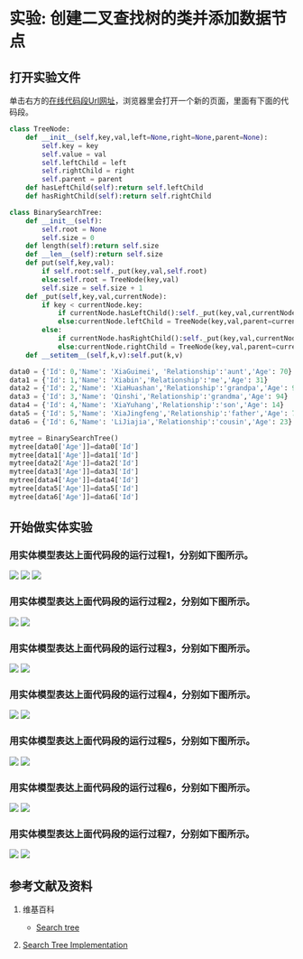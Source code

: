 # 实验: 创建二叉查找树的类并添加数据节点

## 打开实验文件

单击右方的[在线代码段Url网址](http://www.pythontutor.com/visualize.html#code=class%20TreeNode%3A%0A%20%20%20%20def%20__init__%28self,key,val,left%3DNone,right%3DNone,parent%3DNone%29%3A%0A%20%20%20%20%20%20%20%20self.key%20%3D%20key%0A%20%20%20%20%20%20%20%20self.value%20%3D%20val%0A%20%20%20%20%20%20%20%20self.leftChild%20%3D%20left%0A%20%20%20%20%20%20%20%20self.rightChild%20%3D%20right%0A%20%20%20%20%20%20%20%20self.parent%20%3D%20parent%0A%20%20%20%20def%20hasLeftChild%28self%29%3Areturn%20self.leftChild%0A%20%20%20%20def%20hasRightChild%28self%29%3Areturn%20self.rightChild%0A%0Aclass%20BinarySearchTree%3A%0A%20%20%20%20def%20__init__%28self%29%3A%0A%20%20%20%20%20%20%20%20self.root%20%3D%20None%0A%20%20%20%20%20%20%20%20self.size%20%3D%200%0A%20%20%20%20def%20length%28self%29%3Areturn%20self.size%0A%20%20%20%20def%20__len__%28self%29%3Areturn%20self.size%0A%20%20%20%20def%20put%28self,key,val%29%3A%0A%20%20%20%20%20%20%20%20if%20self.root%3Aself._put%28key,val,self.root%29%0A%20%20%20%20%20%20%20%20else%3Aself.root%20%3D%20TreeNode%28key,val%29%0A%20%20%20%20%20%20%20%20self.size%20%3D%20self.size%20%2B%201%0A%20%20%20%20def%20_put%28self,key,val,currentNode%29%3A%0A%20%20%20%20%20%20%20%20if%20key%20%3C%20currentNode.key%3A%0A%20%20%20%20%20%20%20%20%20%20%20%20if%20currentNode.hasLeftChild%28%29%3Aself._put%28key,val,currentNode.leftChild%29%0A%20%20%20%20%20%20%20%20%20%20%20%20else%3AcurrentNode.leftChild%20%3D%20TreeNode%28key,val,parent%3DcurrentNode%29%0A%20%20%20%20%20%20%20%20else%3A%0A%20%20%20%20%20%20%20%20%20%20%20%20if%20currentNode.hasRightChild%28%29%3Aself._put%28key,val,currentNode.rightChild%29%0A%20%20%20%20%20%20%20%20%20%20%20%20else%3AcurrentNode.rightChild%20%3D%20TreeNode%28key,val,parent%3DcurrentNode%29%0A%20%20%20%20def%20__setitem__%28self,k,v%29%3Aself.put%28k,v%29%0A%0Adata0%20%3D%20%7B'Id'%3A%200,'Name'%3A%20'XiaGuimei',%20'Relationship'%3A'aunt','Age'%3A%2070%7D%0Adata1%20%3D%20%7B'Id'%3A%201,'Name'%3A%20'Xiabin','Relationship'%3A'me','Age'%3A%2031%7D%0Adata2%20%3D%20%7B'Id'%3A%202,'Name'%3A%20'XiaHuashan','Relationship'%3A'grandpa','Age'%3A%2093%7D%0Adata3%20%3D%20%7B'Id'%3A%203,'Name'%3A%20'Qinshi','Relationship'%3A'grandma','Age'%3A%2094%7D%0Adata4%20%3D%20%7B'Id'%3A%204,'Name'%3A%20'XiaYuhang','Relationship'%3A'son','Age'%3A%2014%7D%0Adata5%20%3D%20%7B'Id'%3A%205,'Name'%3A%20'XiaJingfeng','Relationship'%3A'father','Age'%3A%2073%7D%0Adata6%20%3D%20%7B'Id'%3A%206,'Name'%3A%20'LiJiajia','Relationship'%3A'cousin','Age'%3A%2023%7D%0A%0Amytree%20%3D%20BinarySearchTree%28%29%0Amytree%5Bdata0%5B'Age'%5D%5D%3Ddata0%5B'Id'%5D%0Amytree%5Bdata1%5B'Age'%5D%5D%3Ddata1%5B'Id'%5D%0Amytree%5Bdata2%5B'Age'%5D%5D%3Ddata2%5B'Id'%5D%0Amytree%5Bdata3%5B'Age'%5D%5D%3Ddata3%5B'Id'%5D%0Amytree%5Bdata4%5B'Age'%5D%5D%3Ddata4%5B'Id'%5D%0Amytree%5Bdata5%5B'Age'%5D%5D%3Ddata5%5B'Id'%5D%0Amytree%5Bdata6%5B'Age'%5D%5D%3Ddata6%5B'Id'%5D&cumulative=false&heapPrimitives=nevernest&mode=edit&origin=opt-frontend.js&py=py3anaconda&rawInputLstJSON=%5B%5D&textReferences=false)，浏览器里会打开一个新的页面，里面有下面的代码段。

```python
class TreeNode:
    def __init__(self,key,val,left=None,right=None,parent=None):
        self.key = key
        self.value = val
        self.leftChild = left
        self.rightChild = right
        self.parent = parent
    def hasLeftChild(self):return self.leftChild
    def hasRightChild(self):return self.rightChild

class BinarySearchTree:
    def __init__(self):
        self.root = None
        self.size = 0
    def length(self):return self.size
    def __len__(self):return self.size
    def put(self,key,val):
        if self.root:self._put(key,val,self.root)
        else:self.root = TreeNode(key,val)
        self.size = self.size + 1
    def _put(self,key,val,currentNode):
        if key < currentNode.key:
            if currentNode.hasLeftChild():self._put(key,val,currentNode.leftChild)
            else:currentNode.leftChild = TreeNode(key,val,parent=currentNode)
        else:
            if currentNode.hasRightChild():self._put(key,val,currentNode.rightChild)
            else:currentNode.rightChild = TreeNode(key,val,parent=currentNode)
    def __setitem__(self,k,v):self.put(k,v)

data0 = {'Id': 0,'Name': 'XiaGuimei', 'Relationship':'aunt','Age': 70}
data1 = {'Id': 1,'Name': 'Xiabin','Relationship':'me','Age': 31}
data2 = {'Id': 2,'Name': 'XiaHuashan','Relationship':'grandpa','Age': 93}
data3 = {'Id': 3,'Name': 'Qinshi','Relationship':'grandma','Age': 94}
data4 = {'Id': 4,'Name': 'XiaYuhang','Relationship':'son','Age': 14}
data5 = {'Id': 5,'Name': 'XiaJingfeng','Relationship':'father','Age': 73}
data6 = {'Id': 6,'Name': 'LiJiajia','Relationship':'cousin','Age': 23}

mytree = BinarySearchTree()
mytree[data0['Age']]=data0['Id']
mytree[data1['Age']]=data1['Id']
mytree[data2['Age']]=data2['Id']
mytree[data3['Age']]=data3['Id']
mytree[data4['Age']]=data4['Id']
mytree[data5['Age']]=data5['Id']
mytree[data6['Age']]=data6['Id']
```

## 开始做实体实验

### 用实体模型表达上面代码段的运行过程1，分别如下图所示。

![](/images/章4-理解基本的数据结构/创建二叉查找树的类并添加数据节点/1a1.jpg)
![](/images/章4-理解基本的数据结构/创建二叉查找树的类并添加数据节点/1a2.jpg)
![](/images/章4-理解基本的数据结构/创建二叉查找树的类并添加数据节点/1a3.jpg)

### 用实体模型表达上面代码段的运行过程2，分别如下图所示。

![](/images/章4-理解基本的数据结构/创建二叉查找树的类并添加数据节点/2a1.jpg)
![](/images/章4-理解基本的数据结构/创建二叉查找树的类并添加数据节点/2a2.jpg)

### 用实体模型表达上面代码段的运行过程3，分别如下图所示。

![](/images/章4-理解基本的数据结构/创建二叉查找树的类并添加数据节点/3a2.jpg)
![](/images/章4-理解基本的数据结构/创建二叉查找树的类并添加数据节点/3a2.jpg)

### 用实体模型表达上面代码段的运行过程4，分别如下图所示。

![](/images/章4-理解基本的数据结构/创建二叉查找树的类并添加数据节点/4a1.jpg)
![](/images/章4-理解基本的数据结构/创建二叉查找树的类并添加数据节点/4a2.jpg)

### 用实体模型表达上面代码段的运行过程5，分别如下图所示。

![](/images/章4-理解基本的数据结构/创建二叉查找树的类并添加数据节点/5a1.jpg)
![](/images/章4-理解基本的数据结构/创建二叉查找树的类并添加数据节点/5a2.jpg)

### 用实体模型表达上面代码段的运行过程6，分别如下图所示。

![](/images/章4-理解基本的数据结构/创建二叉查找树的类并添加数据节点/6a1.jpg)
![](/images/章4-理解基本的数据结构/创建二叉查找树的类并添加数据节点/6a2.jpg)

### 用实体模型表达上面代码段的运行过程7，分别如下图所示。

![](/images/章4-理解基本的数据结构/创建二叉查找树的类并添加数据节点/7a1.jpg)
![](/images/章4-理解基本的数据结构/创建二叉查找树的类并添加数据节点/7a2.jpg)

## 参考文献及资料

1. 维基百科
	- [Search tree](https://en.wikipedia.org/wiki/Search_tree) 

2. [Search Tree Implementation](https://runestone.academy/runestone/books/published/pythonds/Trees/SearchTreeImplementation.html) 
